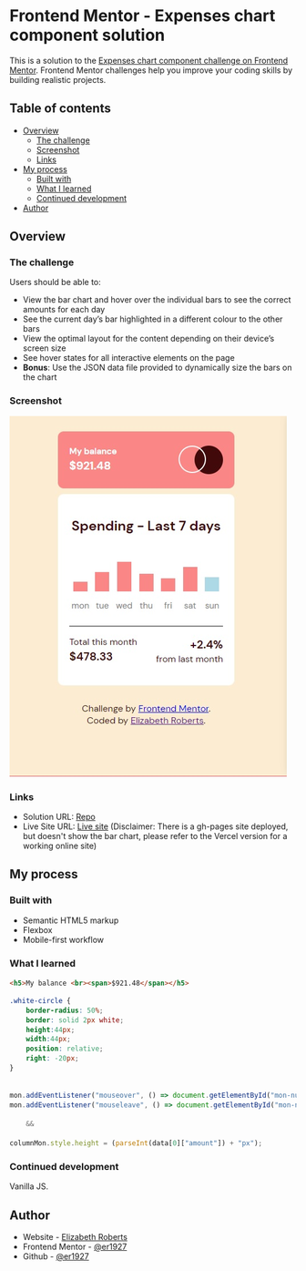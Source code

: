 # Frontend Mentor - Expenses chart component solution

This is a solution to the [Expenses chart component challenge on Frontend Mentor](https://www.frontendmentor.io/challenges/expenses-chart-component-e7yJBUdjwt). Frontend Mentor challenges help you improve your coding skills by building realistic projects. 

## Table of contents

- [Overview](#overview)
  - [The challenge](#the-challenge)
  - [Screenshot](#screenshot)
  - [Links](#links)
- [My process](#my-process)
  - [Built with](#built-with)
  - [What I learned](#what-i-learned)
  - [Continued development](#continued-development)
- [Author](#author)


## Overview

### The challenge

Users should be able to:

- View the bar chart and hover over the individual bars to see the correct amounts for each day
- See the current day’s bar highlighted in a different colour to the other bars
- View the optimal layout for the content depending on their device’s screen size
- See hover states for all interactive elements on the page
- **Bonus**: Use the JSON data file provided to dynamically size the bars on the chart

### Screenshot

![](/images/solution.jpg)

### Links

- Solution URL: [Repo](https://github.com/er1927/fem-expenses-chart)
- Live Site URL: [Live site](https://fem-expenses-chart-seven.vercel.app/) (Disclaimer: There is a gh-pages site deployed, but doesn't show the bar chart, please refer to the Vercel version for a working online site)

## My process

### Built with

- Semantic HTML5 markup
- Flexbox
- Mobile-first workflow


### What I learned

```html
<h5>My balance <br><span>$921.48</span></h5>
```

```css
.white-circle {
    border-radius: 50%;
    border: solid 2px white;
    height:44px;
    width:44px;
    position: relative;
    right: -20px;
}
  
```

```js
mon.addEventListener("mouseover", () => document.getElementById("mon-num").innerHTML= (data[0]["amount"]))
mon.addEventListener("mouseleave", () => document.getElementById("mon-num").innerHTML= "")

    &&

columnMon.style.height = (parseInt(data[0]["amount"]) + "px");

```

### Continued development

Vanilla JS.

## Author

- Website - [Elizabeth Roberts](https://er1927.github.io/personal-portfolio/)
- Frontend Mentor - [@er1927 ](https://www.frontendmentor.io/profile/er1927)
- Github - [@er1927](https://github.com/er1927)
